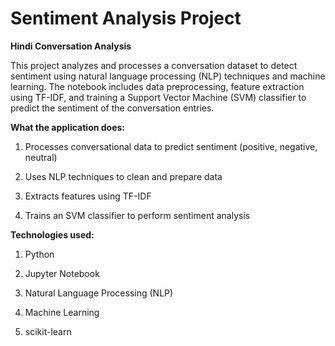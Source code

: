 # Sentiment Analysis Project

 **Hindi Conversation Analysis**

   This project analyzes and processes a conversation dataset to detect sentiment using natural language processing (NLP) techniques and machine learning. The notebook includes data preprocessing, feature extraction using TF-IDF, and training a Support Vector Machine (SVM) classifier to predict the sentiment of the conversation entries.

**What the application does:**

1. Processes conversational data to predict sentiment (positive, negative, neutral)

2. Uses NLP techniques to clean and prepare data

3. Extracts features using TF-IDF

4. Trains an SVM classifier to perform sentiment analysis


**Technologies used:**

1. Python

2. Jupyter Notebook

3. Natural Language Processing (NLP)

4. Machine Learning

5. scikit-learn
